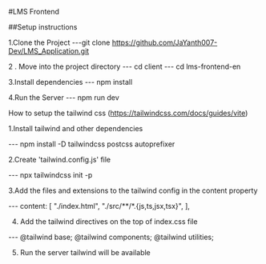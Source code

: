 #LMS Frontend

##Setup instructions

1.Clone the Project 
---git clone https://github.com/JaYanth007-Dev/LMS_Application.git


2 . Move into the project directory
--- cd client
--- cd lms-frontend-en


3.Install dependencies
--- npm install


4.Run the Server
--- npm run dev



How to setup the tailwind css (https://tailwindcss.com/docs/guides/vite)


1.Install tailwind and other dependencies

--- npm install -D tailwindcss postcss autoprefixer


2.Create 'tailwind.config.js' file

--- npx tailwindcss init -p


3.Add the files and extensions to the tailwind config in the content property

--- content: [
    "./index.html",
    "./src/**/*.{js,ts,jsx,tsx}",
  ],


4. Add the tailwind directives on the top of index.css file

--- @tailwind base;
    @tailwind components;
    @tailwind utilities;

5. Run the server tailwind will be available